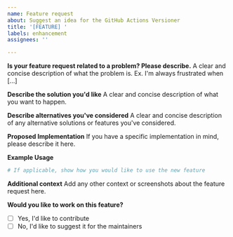 ```yaml
---
name: Feature request
about: Suggest an idea for the GitHub Actions Versioner
title: '[FEATURE] '
labels: enhancement
assignees: ''

---
```


**Is your feature request related to a problem? Please describe.**
A clear and concise description of what the problem is. Ex. I'm always frustrated when [...]

**Describe the solution you'd like**
A clear and concise description of what you want to happen.

**Describe alternatives you've considered**
A clear and concise description of any alternative solutions or features you've considered.

**Proposed Implementation**
If you have a specific implementation in mind, please describe it here.

**Example Usage**
```yaml
# If applicable, show how you would like to use the new feature
```

**Additional context**
Add any other context or screenshots about the feature request here.

**Would you like to work on this feature?**
- [ ] Yes, I'd like to contribute
- [ ] No, I'd like to suggest it for the maintainers
